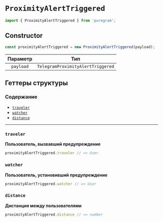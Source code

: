 # `ProximityAlertTriggered`

```ts
import { ProximityAlertTriggered } from 'puregram';
```

## Constructor

```ts
const proximityAlertTriggered = new ProximityAlertTriggered(payload);
```

| Параметр  |                Тип                |
| :-------: | :-------------------------------: |
| `payload` | `TelegramProximityAlertTriggered` |

## Геттеры структуры

### Содержание

* [`traveler`](#traveler)
* [`watcher`](#watcher)
* [`distance`](#distance)

---

### `traveler`

**Пользователь, вызвавший предупреждение**

```ts
proximityAlertTriggered.traveler // => User
```

### `watcher`

**Пользователь, установивший предупреждение**

```ts
proximityAlertTriggered.watcher // => User
```

### `distance`

**Дистанция между пользователями**

```ts
proximityAlertTriggered.distance // => number
```